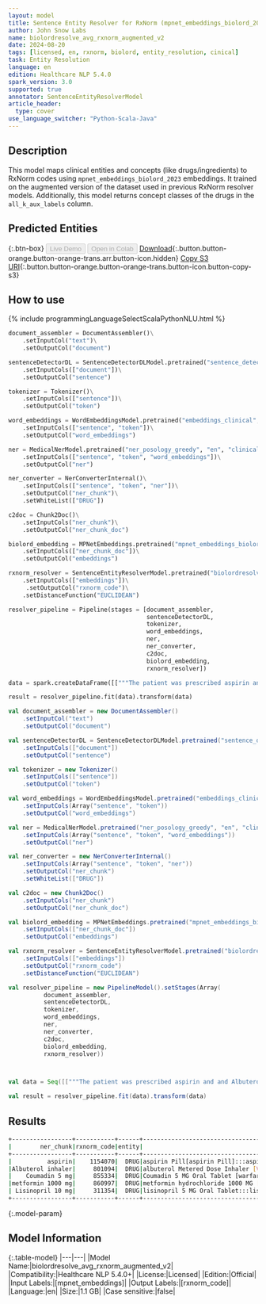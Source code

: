 ```yaml
---
layout: model
title: Sentence Entity Resolver for RxNorm (mpnet_embeddings_biolord_2023 embeddings)
author: John Snow Labs
name: biolordresolve_avg_rxnorm_augmented_v2
date: 2024-08-20
tags: [licensed, en, rxnorm, biolord, entity_resolution, cinical]
task: Entity Resolution
language: en
edition: Healthcare NLP 5.4.0
spark_version: 3.0
supported: true
annotator: SentenceEntityResolverModel
article_header:
  type: cover
use_language_switcher: "Python-Scala-Java"
---
```


## Description

This model maps clinical entities and concepts (like drugs/ingredients) to RxNorm codes using `mpnet_embeddings_biolord_2023` embeddings. It trained on the augmented version of the dataset used in previous RxNorm resolver models. Additionally, this model returns concept classes of the drugs in the `all_k_aux_labels` column.

## Predicted Entities



{:.btn-box}
<button class="button button-orange" disabled>Live Demo</button>
<button class="button button-orange" disabled>Open in Colab</button>
[Download](https://s3.amazonaws.com/auxdata.johnsnowlabs.com/clinical/models/biolordresolve_avg_rxnorm_augmented_v2_en_5.4.0_3.0_1724127179603.zip){:.button.button-orange.button-orange-trans.arr.button-icon.hidden}
[Copy S3 URI](s3://auxdata.johnsnowlabs.com/clinical/models/biolordresolve_avg_rxnorm_augmented_v2_en_5.4.0_3.0_1724127179603.zip){:.button.button-orange.button-orange-trans.button-icon.button-copy-s3}

## How to use



<div class="tabs-box" markdown="1">
{% include programmingLanguageSelectScalaPythonNLU.html %}
  
```python
document_assembler = DocumentAssembler()\
    .setInputCol("text")\
    .setOutputCol("document")

sentenceDetectorDL = SentenceDetectorDLModel.pretrained("sentence_detector_dl_healthcare", "en", "clinical/models")\
    .setInputCols(["document"])\
    .setOutputCol("sentence")

tokenizer = Tokenizer()\
    .setInputCols(["sentence"])\
    .setOutputCol("token")

word_embeddings = WordEmbeddingsModel.pretrained("embeddings_clinical", "en", "clinical/models")\
    .setInputCols(["sentence", "token"])\
    .setOutputCol("word_embeddings")

ner = MedicalNerModel.pretrained("ner_posology_greedy", "en", "clinical/models")\
    .setInputCols(["sentence", "token", "word_embeddings"])\
    .setOutputCol("ner")

ner_converter = NerConverterInternal()\
    .setInputCols(["sentence", "token", "ner"])\
    .setOutputCol("ner_chunk")\
    .setWhiteList(["DRUG"])

c2doc = Chunk2Doc()\
    .setInputCols("ner_chunk")\
    .setOutputCol("ner_chunk_doc")

biolord_embedding = MPNetEmbeddings.pretrained("mpnet_embeddings_biolord_2023", "en")\
    .setInputCols(["ner_chunk_doc"])\
    .setOutputCol("embeddings")

rxnorm_resolver = SentenceEntityResolverModel.pretrained("biolordresolve_avg_rxnorm_augmented_v2", "en", "clinical/models")\
    .setInputCols(["embeddings"])\
     .setOutputCol("rxnorm_code")\
    .setDistanceFunction("EUCLIDEAN")

resolver_pipeline = Pipeline(stages = [document_assembler,
                                       sentenceDetectorDL,
                                       tokenizer,
                                       word_embeddings,
                                       ner,
                                       ner_converter,
                                       c2doc,
                                       biolord_embedding,
                                       rxnorm_resolver])

data = spark.createDataFrame([["""The patient was prescribed aspirin and and Albuterol inhaler, two puffs every 4 hours as needed for asthma. She was seen by the endocrinology service and was discharged on avandia 4 mg at night , Coumadin 5 mg with meals , and metformin 1000 mg two times a day and Lisinopril 10 mg daily."""]]).toDF("text")

result = resolver_pipeline.fit(data).transform(data)
```
```scala
val document_assembler = new DocumentAssembler()
    .setInputCol("text")
    .setOutputCol("document")

val sentenceDetectorDL = SentenceDetectorDLModel.pretrained("sentence_detector_dl_healthcare", "en", "clinical/models")
    .setInputCols(["document"])
    .setOutputCol("sentence")

val tokenizer = new Tokenizer()
    .setInputCols(["sentence"])
    .setOutputCol("token")

val word_embeddings = WordEmbeddingsModel.pretrained("embeddings_clinical", "en", "clinical/models")
    .setInputCols(Array("sentence", "token"))
    .setOutputCol("word_embeddings")

val ner = MedicalNerModel.pretrained("ner_posology_greedy", "en", "clinical/models")
    .setInputCols(Array("sentence", "token", "word_embeddings"))
    .setOutputCol("ner")

val ner_converter = new NerConverterInternal()
    .setInputCols(Array("sentence", "token", "ner"))
    .setOutputCol("ner_chunk")
    .setWhiteList(["DRUG"])

val c2doc = new Chunk2Doc()
    .setInputCols("ner_chunk")
    .setOutputCol("ner_chunk_doc")

val biolord_embedding = MPNetEmbeddings.pretrained("mpnet_embeddings_biolord_2023", "en")
    .setInputCols(["ner_chunk_doc"])
    .setOutputCol("embeddings")

val rxnorm_resolver = SentenceEntityResolverModel.pretrained("biolordresolve_avg_rxnorm_augmented_v2", "en", "clinical/models")
    .setInputCols(["embeddings"])
    .setOutputCol("rxnorm_code")
    .setDistanceFunction("EUCLIDEAN")

val resolver_pipeline = new PipelineModel().setStages(Array(
          document_assembler,
          sentenceDetectorDL,
          tokenizer,
          word_embeddings,
          ner,
          ner_converter,
          c2doc,
          biolord_embedding,
          rxnorm_resolver))



val data = Seq([["""The patient was prescribed aspirin and and Albuterol inhaler, two puffs every 4 hours as needed for asthma. She was seen by the endocrinology service and was discharged on avandia 4 mg at night , Coumadin 5 mg with meals , and metformin 1000 mg two times a day and Lisinopril 10 mg daily."""]]).toDF("text")

val result = resolver_pipeline.fit(data).transform(data)
```
</div>

## Results

```bash
+-----------------+-----------+------+--------------------------------------------------+--------------------------------------------------+--------------------------------------------------+--------------------------------------------------+--------------------------------------------------+
|        ner_chunk|rxnorm_code|entity|                                 all_k_resolutions|                                     all_k_results|                                   all_k_distances|                            all_k_cosine_distances|                                  all_k_aux_labels|
+-----------------+-----------+------+--------------------------------------------------+--------------------------------------------------+--------------------------------------------------+--------------------------------------------------+--------------------------------------------------+
|          aspirin|    1154070|  DRUG|aspirin Pill[aspirin Pill]:::aspirin Oral Produ...|1154070:::1154069:::368473:::830532:::1299851::...|0.4035:::0.4122:::0.4906:::0.4908:::0.4995:::0....|0.0814:::0.0849:::0.1203:::0.1204:::0.1248:::0....|Clinical Dose Group:::Clinical Dose Group:::Bra...|
|Albuterol inhaler|     801094|  DRUG|albuterol Metered Dose Inhaler [Ventolin][albut...|801094:::2108228:::746762:::745682:::2108257:::...|0.4221:::0.4684:::0.4786:::0.5358:::0.5424:::0....|0.0891:::0.1097:::0.1145:::0.1435:::0.1471:::0....|Branded Drug Form:::Branded Drug Form:::Branded...|
|    Coumadin 5 mg|     855334|  DRUG|Coumadin 5 MG Oral Tablet [warfarin sodium 5 MG...|855334:::855297:::432467:::451604:::333664:::85...|0.5419:::0.5466:::0.5577:::0.5817:::0.6057:::0....|0.1468:::0.1494:::0.1555:::0.1692:::0.1835:::0....|Branded Drug:::Branded Drug Comp:::Clinical Dru...|
|metformin 1000 mg|     860997|  DRUG|metformin hydrochloride 1000 MG [Fortamet][metf...|860997:::861004:::861006:::316256:::583195:::86...|0.3527:::0.3679:::0.3897:::0.3914:::0.4724:::0....|0.0622:::0.0677:::0.0759:::0.0766:::0.1116:::0....|Branded Drug Comp:::Clinical Drug:::Branded Dru...|
| Lisinopril 10 mg|     311354|  DRUG|lisinopril 5 MG Oral Tablet:::lisinopril 2.5 MG...|311354:::316152:::197885:::201381:::567581:::57...|0.4696:::0.5070:::0.5200:::0.5214:::0.5283:::0....|0.1103:::0.1285:::0.1352:::0.1359:::0.1395:::0....|Clinical Drug:::Clinical Drug Comp:::Clinical D...|
+-----------------+-----------+------+--------------------------------------------------+--------------------------------------------------+--------------------------------------------------+--------------------------------------------------+--------------------------------------------------+
```

{:.model-param}
## Model Information

{:.table-model}
|---|---|
|Model Name:|biolordresolve_avg_rxnorm_augmented_v2|
|Compatibility:|Healthcare NLP 5.4.0+|
|License:|Licensed|
|Edition:|Official|
|Input Labels:|[mpnet_embeddings]|
|Output Labels:|[rxnorm_code]|
|Language:|en|
|Size:|1.1 GB|
|Case sensitive:|false|
